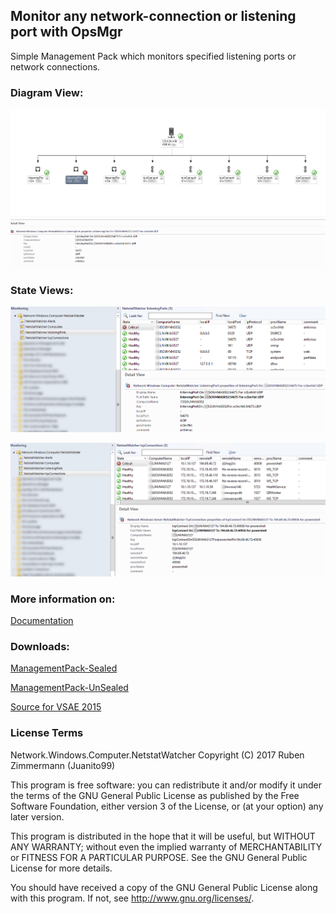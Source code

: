 ## Monitor any network-connection or listening port with OpsMgr

Simple Management Pack which monitors specified listening ports or network connections.


### Diagram View:
![DiagramView](https://raw.githubusercontent.com/Juanito99/Network.Windows.Computer.NetstatWatcher/master/PicturesForGitWebSite/Diagram%20view%20showing%20monitored%20listening%20ports%20and%20tcp%20connections.png)

### State Views:
![StateView_Listen](https://raw.githubusercontent.com/Juanito99/Network.Windows.Computer.NetstatWatcher/master/PicturesForGitWebSite/stateview%20showing%20listeningPorts.png)

![StateView_Connection](https://raw.githubusercontent.com/Juanito99/Network.Windows.Computer.NetstatWatcher/master/PicturesForGitWebSite/stateview%20showing%20tcpConnections.png)


### More information on:
[Documentation](https://github.com/Juanito99/F5_BIGIP_OpsMgr/blob/master/Documentation/Monitor_F5_BIGIP_with_OpsMgr.pdf)


### Downloads:
[ManagementPack-Sealed](https://github.com/Juanito99/F5_BIGIP_OpsMgr/blob/master/ABC.F5.BIGIP/ABC.F5.BIGIP/bin/Debug/ABC.F5.BIGIP.mpb) 

[ManagementPack-UnSealed](https://github.com/Juanito99/F5_BIGIP_OpsMgr/blob/master/ABC.F5.BIGIP/ABC.F5.BIGIP/bin/Release/ABC.F5.BIGIP.mpb) 

[Source for VSAE 2015](https://github.com/Juanito99/F5_BIGIP_OpsMgr/tree/master/ABC.F5.BIGIP)




### License Terms

Network.Windows.Computer.NetstatWatcher
Copyright (C) 2017 Ruben Zimmermann (Juanito99)

This program is free software: you can redistribute it and/or modify
it under the terms of the GNU General Public License as published by
the Free Software Foundation, either version 3 of the License, or
(at your option) any later version.

This program is distributed in the hope that it will be useful,
but WITHOUT ANY WARRANTY; without even the implied warranty of
MERCHANTABILITY or FITNESS FOR A PARTICULAR PURPOSE.  See the
GNU General Public License for more details.

You should have received a copy of the GNU General Public License
along with this program.  If not, see <http://www.gnu.org/licenses/>.